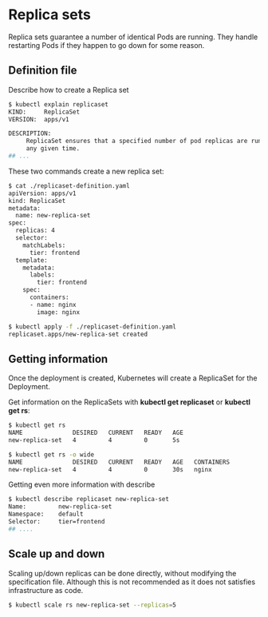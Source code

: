 # Replica sets

Replica sets guarantee a number of identical Pods are running. They handle restarting Pods if they happen to go down for some reason.

## Definition file

Describe how to create a Replica set

```bash
$ kubectl explain replicaset
KIND:     ReplicaSet
VERSION:  apps/v1

DESCRIPTION:
     ReplicaSet ensures that a specified number of pod replicas are running at
     any given time.
## ...
```

These two commands create a new replica set:

```bash
$ cat ./replicaset-definition.yaml
apiVersion: apps/v1
kind: ReplicaSet
metadata:
  name: new-replica-set
spec:
  replicas: 4
  selector:
    matchLabels:
      tier: frontend
  template:
    metadata:
      labels:
        tier: frontend
    spec:
      containers:
      - name: nginx
        image: nginx

$ kubectl apply -f ./replicaset-definition.yaml
replicaset.apps/new-replica-set created
```

## Getting information

Once the deployment is created, Kubernetes will create a ReplicaSet for the Deployment.

Get information on the ReplicaSets with **kubectl get replicaset** or **kubectl get rs**:

```bash
$ kubectl get rs
NAME              DESIRED   CURRENT   READY   AGE
new-replica-set   4         4         0       5s

$ kubectl get rs -o wide
NAME              DESIRED   CURRENT   READY   AGE   CONTAINERS          IMAGES       SELECTOR
new-replica-set   4         4         0       30s   nginx               nginx        tier=frontend
```

Getting even more information with describe

```bash
$ kubectl describe replicaset new-replica-set
Name:         new-replica-set
Namespace:    default
Selector:     tier=frontend
## ....

```

## Scale up and down

Scaling up/down replicas can be done directly, without modifying the specification file. Although this is not recommended as it does not satisfies infrastructure as code.

```bash
$ kubectl scale rs new-replica-set --replicas=5

```
